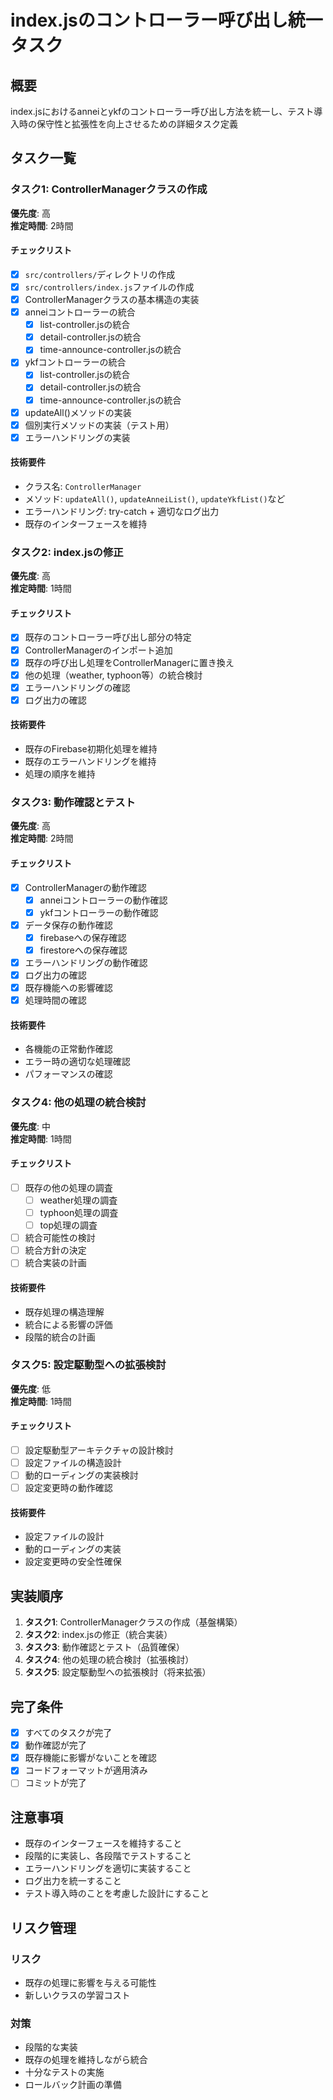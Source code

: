 # index.jsのコントローラー呼び出し統一タスク

## 概要

index.jsにおけるanneiとykfのコントローラー呼び出し方法を統一し、テスト導入時の保守性と拡張性を向上させるための詳細タスク定義

## タスク一覧

### タスク1: ControllerManagerクラスの作成

**優先度**: 高  
**推定時間**: 2時間

#### チェックリスト

- [x] `src/controllers/`ディレクトリの作成
- [x] `src/controllers/index.js`ファイルの作成
- [x] ControllerManagerクラスの基本構造の実装
- [x] anneiコントローラーの統合
  - [x] list-controller.jsの統合
  - [x] detail-controller.jsの統合
  - [x] time-announce-controller.jsの統合
- [x] ykfコントローラーの統合
  - [x] list-controller.jsの統合
  - [x] detail-controller.jsの統合
  - [x] time-announce-controller.jsの統合
- [x] updateAll()メソッドの実装
- [x] 個別実行メソッドの実装（テスト用）
- [x] エラーハンドリングの実装

#### 技術要件

- クラス名: `ControllerManager`
- メソッド: `updateAll()`, `updateAnneiList()`, `updateYkfList()`など
- エラーハンドリング: try-catch + 適切なログ出力
- 既存のインターフェースを維持

### タスク2: index.jsの修正

**優先度**: 高  
**推定時間**: 1時間

#### チェックリスト

- [x] 既存のコントローラー呼び出し部分の特定
- [x] ControllerManagerのインポート追加
- [x] 既存の呼び出し処理をControllerManagerに置き換え
- [x] 他の処理（weather, typhoon等）の統合検討
- [x] エラーハンドリングの確認
- [x] ログ出力の確認

#### 技術要件

- 既存のFirebase初期化処理を維持
- 既存のエラーハンドリングを維持
- 処理の順序を維持

### タスク3: 動作確認とテスト

**優先度**: 高  
**推定時間**: 2時間

#### チェックリスト

- [x] ControllerManagerの動作確認
  - [x] anneiコントローラーの動作確認
  - [x] ykfコントローラーの動作確認
- [x] データ保存の動作確認
  - [x] firebaseへの保存確認
  - [x] firestoreへの保存確認
- [x] エラーハンドリングの動作確認
- [x] ログ出力の確認
- [x] 既存機能への影響確認
- [x] 処理時間の確認

#### 技術要件

- 各機能の正常動作確認
- エラー時の適切な処理確認
- パフォーマンスの確認

### タスク4: 他の処理の統合検討

**優先度**: 中  
**推定時間**: 1時間

#### チェックリスト

- [ ] 既存の他の処理の調査
  - [ ] weather処理の調査
  - [ ] typhoon処理の調査
  - [ ] top処理の調査
- [ ] 統合可能性の検討
- [ ] 統合方針の決定
- [ ] 統合実装の計画

#### 技術要件

- 既存処理の構造理解
- 統合による影響の評価
- 段階的統合の計画

### タスク5: 設定駆動型への拡張検討

**優先度**: 低  
**推定時間**: 1時間

#### チェックリスト

- [ ] 設定駆動型アーキテクチャの設計検討
- [ ] 設定ファイルの構造設計
- [ ] 動的ローディングの実装検討
- [ ] 設定変更時の動作確認

#### 技術要件

- 設定ファイルの設計
- 動的ローディングの実装
- 設定変更時の安全性確保

## 実装順序

1. **タスク1**: ControllerManagerクラスの作成（基盤構築）
2. **タスク2**: index.jsの修正（統合実装）
3. **タスク3**: 動作確認とテスト（品質確保）
4. **タスク4**: 他の処理の統合検討（拡張検討）
5. **タスク5**: 設定駆動型への拡張検討（将来拡張）

## 完了条件

- [x] すべてのタスクが完了
- [x] 動作確認が完了
- [x] 既存機能に影響がないことを確認
- [x] コードフォーマットが適用済み
- [ ] コミットが完了

## 注意事項

- 既存のインターフェースを維持すること
- 段階的に実装し、各段階でテストすること
- エラーハンドリングを適切に実装すること
- ログ出力を統一すること
- テスト導入時のことを考慮した設計にすること

## リスク管理

### リスク

- 既存の処理に影響を与える可能性
- 新しいクラスの学習コスト

### 対策

- 段階的な実装
- 既存の処理を維持しながら統合
- 十分なテストの実施
- ロールバック計画の準備
